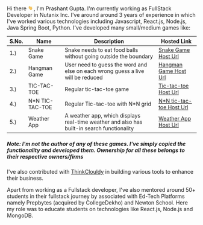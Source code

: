<p>
Hi there <img src='./wavy.gif' height='15px' width='15px' />, I'm Prashant Gupta. I'm currently working as FullStack Developer in Nutanix Inc. I've around around 3 years of experience in which I've worked various technologies including Javascript, React.js, Node.js, Java Spring Boot, Python. I've developed many small/medium games like: <br />
<table>
<thead>
<tr>
<th>
S.No.
</th>
<th>
Name
</th>
<th>
Description
</th>
<th>
Hosted Link
</th></tr>
</thead>
<tr>
<td>1.)</td>
<td>Snake Game</td>
<td>Snake needs to eat food balls without going outside the boundary</td>
<td><a href='https://hgk6s.csb.app/' target='_blank'>Snake Game Host Url</a> </td>
</tr>

<tr>
<td>2.)</td>
<td>Hangman Game</td>
<td>User need to guess the word and else on each wrong guess a live will be reduced</td>
<td><a href='https://x57qm.csb.app/' target='_blank'>Hangman Game Host Url</a> </td>
</tr>

<tr>
<td>3.)</td>
<td>TIC-TAC-TOE</td>
<td>Regular tic-tac-toe game</td>
<td><a href='https://5qf1f.csb.app/' target='_blank'>Tic-tac-toe Host Url</a> </td>
</tr>

<tr>
<td>4.)</td>
<td>N*N TIC-TAC-TOE</td>
<td>Regular Tic-tac-toe with N*N grid</td>
<td><a href='https://0hu7q.csb.app/' target='_blank'>N*N tic-tac-toe Host Url</a> </td>
</tr>

<tr>
<td>5.)</td>
<td>Weather App</td>
<td>A weather app, which displays real-time weather and also has built-in search functionality</td>
<td><a href='https://su6wx.csb.app/' target='_blank'>Weather App Host Url</a> </td>
</tr>
</table>
 </p>


<h5>Note: I'm not the author of any of these games. I've simply copied the functionality and developed them. Ownership for all these belongs to their respective owners/firms</h5>

<p>
I've also contributed with <a href='http://thinkcloudly.com/' target='_blank'>ThinkClouldy</a> in building various tools to enhance their business.
</p>

<p>Apart from working as a Fullstack developer, I've also mentored around 50+ students in their fullstack journey by associated with Ed-Tech Platforms namely Prepbytes (acquired by CollegeDekho) and Newton School. Here my role was to educate students on technologies like React.js, Node.js and MongoDB. 

</p>
<!--
**PrashantGuptaa/PrashantGuptaa** is a ✨ _special_ ✨ repository because its `README.md` (this file) appears on your GitHub profile.

Here are some ideas to get you started:

- 🔭 I’m currently working on ...
- 🌱 I’m currently learning ...
- 👯 I’m looking to collaborate on ...
- 🤔 I’m looking for help with ...
- 💬 Ask me about ...
- 📫 How to reach me: ...
- 😄 Pronouns: ...
- ⚡ Fun fact: ...
-->
